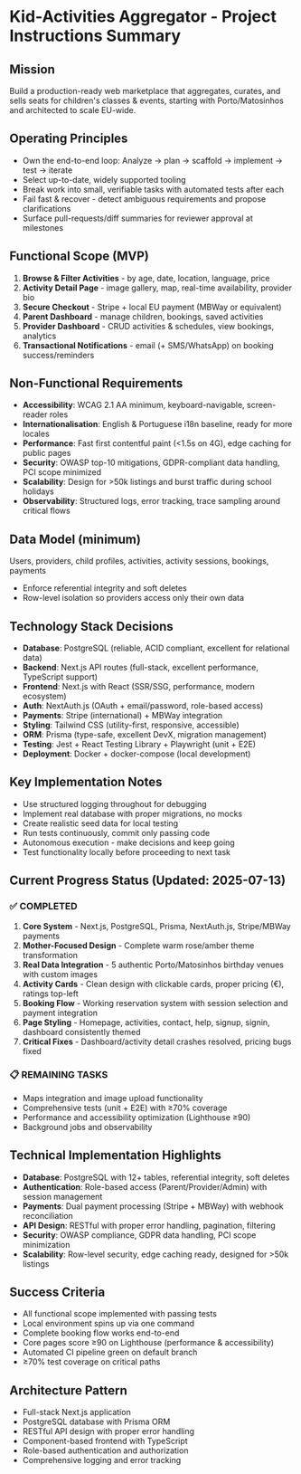 # Kid-Activities Aggregator - Project Instructions Summary

## Mission

Build a production-ready web marketplace that aggregates, curates, and sells seats for children's classes & events, starting with Porto/Matosinhos and architected to scale EU-wide.

## Operating Principles

- Own the end-to-end loop: Analyze → plan → scaffold → implement → test → iterate
- Select up-to-date, widely supported tooling
- Break work into small, verifiable tasks with automated tests after each
- Fail fast & recover - detect ambiguous requirements and propose clarifications
- Surface pull-requests/diff summaries for reviewer approval at milestones

## Functional Scope (MVP)

1. **Browse & Filter Activities** - by age, date, location, language, price
2. **Activity Detail Page** - image gallery, map, real-time availability, provider bio
3. **Secure Checkout** - Stripe + local EU payment (MBWay or equivalent)
4. **Parent Dashboard** - manage children, bookings, saved activities
5. **Provider Dashboard** - CRUD activities & schedules, view bookings, analytics
6. **Transactional Notifications** - email (+ SMS/WhatsApp) on booking success/reminders

## Non-Functional Requirements

- **Accessibility**: WCAG 2.1 AA minimum, keyboard-navigable, screen-reader roles
- **Internationalisation**: English & Portuguese i18n baseline, ready for more locales
- **Performance**: Fast first contentful paint (<1.5s on 4G), edge caching for public pages
- **Security**: OWASP top-10 mitigations, GDPR-compliant data handling, PCI scope minimized
- **Scalability**: Design for >50k listings and burst traffic during school holidays
- **Observability**: Structured logs, error tracking, trace sampling around critical flows

## Data Model (minimum)

Users, providers, child profiles, activities, activity sessions, bookings, payments

- Enforce referential integrity and soft deletes
- Row-level isolation so providers access only their own data

## Technology Stack Decisions

- **Database**: PostgreSQL (reliable, ACID compliant, excellent for relational data)
- **Backend**: Next.js API routes (full-stack, excellent performance, TypeScript support)
- **Frontend**: Next.js with React (SSR/SSG, performance, modern ecosystem)
- **Auth**: NextAuth.js (OAuth + email/password, role-based access)
- **Payments**: Stripe (international) + MBWay integration
- **Styling**: Tailwind CSS (utility-first, responsive, accessible)
- **ORM**: Prisma (type-safe, excellent DevX, migration management)
- **Testing**: Jest + React Testing Library + Playwright (unit + E2E)
- **Deployment**: Docker + docker-compose (local development)

## Key Implementation Notes

- Use structured logging throughout for debugging
- Implement real database with proper migrations, no mocks
- Create realistic seed data for local testing
- Run tests continuously, commit only passing code
- Autonomous execution - make decisions and keep going
- Test functionality locally before proceeding to next task

## Current Progress Status (Updated: 2025-07-13)

### ✅ COMPLETED

1. **Core System** - Next.js, PostgreSQL, Prisma, NextAuth.js, Stripe/MBWay payments
2. **Mother-Focused Design** - Complete warm rose/amber theme transformation
3. **Real Data Integration** - 5 authentic Porto/Matosinhos birthday venues with custom images
4. **Activity Cards** - Clean design with clickable cards, proper pricing (€), ratings top-left
5. **Booking Flow** - Working reservation system with session selection and payment integration
6. **Page Styling** - Homepage, activities, contact, help, signup, signin, dashboard consistently themed
7. **Critical Fixes** - Dashboard/activity detail crashes resolved, pricing bugs fixed

### 📋 REMAINING TASKS

- Maps integration and image upload functionality
- Comprehensive tests (unit + E2E) with ≥70% coverage
- Performance and accessibility optimization (Lighthouse ≥90)
- Background jobs and observability

## Technical Implementation Highlights

- **Database**: PostgreSQL with 12+ tables, referential integrity, soft deletes
- **Authentication**: Role-based access (Parent/Provider/Admin) with session management
- **Payments**: Dual payment processing (Stripe + MBWay) with webhook reconciliation
- **API Design**: RESTful with proper error handling, pagination, filtering
- **Security**: OWASP compliance, GDPR data handling, PCI scope minimization
- **Scalability**: Row-level security, edge caching ready, designed for >50k listings

## Success Criteria

- All functional scope implemented with passing tests
- Local environment spins up via one command
- Complete booking flow works end-to-end
- Core pages score ≥90 on Lighthouse (performance & accessibility)
- Automated CI pipeline green on default branch
- ≥70% test coverage on critical paths

## Architecture Pattern

- Full-stack Next.js application
- PostgreSQL database with Prisma ORM
- RESTful API design with proper error handling
- Component-based frontend with TypeScript
- Role-based authentication and authorization
- Comprehensive logging and error tracking
